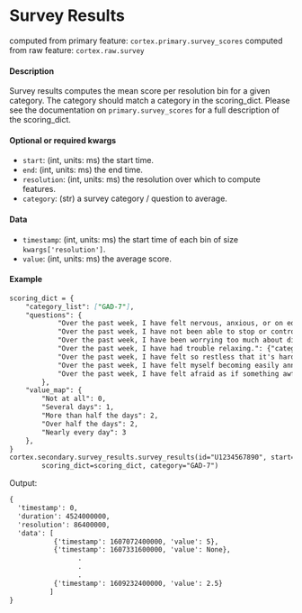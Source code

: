# Survey Results

computed from primary feature: `cortex.primary.survey_scores`
computed from raw feature: `cortex.raw.survey`

#### Description

Survey results computes the mean score per resolution bin for a given category. The category should match a category in the scoring_dict. Please see the documentation on `primary.survey_scores` for a full description of the scoring_dict.

#### Optional or required kwargs

- `start`: (int, units: ms) the start time.
- `end`: (int, units: ms) the end time.
- `resolution`: (int, units: ms) the resolution over which to compute features.
- `category`: (str) a survey category / question to average.

#### Data

- `timestamp`: (int, units: ms) the start time of each bin of size `kwargs['resolution']`.
- `value`: (int, units: ms) the average score.

#### Example

```markdown
scoring_dict = {
    "category_list": ["GAD-7"],
    "questions": {
            "Over the past week, I have felt nervous, anxious, or on edge.": {"category": "GAD-7", "scoring": "value_map"},
            "Over the past week, I have not been able to stop or control worrying.": {"category": "GAD-7", "scoring": "value_map"},
            "Over the past week, I have been worrying too much about different things.": {"category": "GAD-7", "scoring": "value_map"},
            "Over the past week, I have had trouble relaxing.": {"category": "GAD-7", "scoring": "value_map"},
            "Over the past week, I have felt so restless that it's hard to sit still.": {"category": "GAD-7", "scoring": "value_map"},
            "Over the past week, I have felt myself becoming easily annoyed or irritable.": {"category": "GAD-7", "scoring": "value_map"},
            "Over the past week, I have felt afraid as if something awful might happen.": {"category": "GAD-7", "scoring": "value_map"},
        },
    "value_map": {
        "Not at all": 0,
        "Several days": 1,
        "More than half the days": 2,
        "Over half the days": 2,
        "Nearly every day": 3
    },
}
cortex.secondary.survey_results.survey_results(id="U1234567890", start=0, end=cortex.now(), resolution=86400000,
        scoring_dict=scoring_dict, category="GAD-7")
```
Output:
```markdown
{
  'timestamp': 0,
  'duration': 4524000000,
  'resolution': 86400000,
  'data': [
           {'timestamp': 1607072400000, 'value': 5},
           {'timestamp': 1607331600000, 'value': None},
                 .
                 .
                 .
           {'timestamp': 1609232400000, 'value': 2.5}
          ]
}
```

